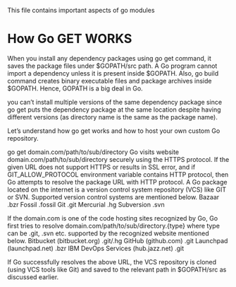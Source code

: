 This file contains important aspects of go modules

How Go GET WORKS
================
When you install any dependency packages using go get command, it saves the package files under $GOPATH/src path. 
A Go program cannot import a dependency unless it is present inside $GOPATH. Also, 
go build command creates binary executable files and package archives inside $GOPATH. Hence, GOPATH is a big deal in Go.

you can’t install multiple versions of the same dependency package since go get puts the dependency package at the same location despite having different versions
(as directory name is the same as the package name).

Let’s understand how go get works and how to host your own custom Go repository.

go get domain.com/path/to/sub/directory
Go visits website domain.com/path/to/sub/directory securely using the HTTPS protocol. If the given URL does not support HTTPS or results in SSL error, and if GIT_ALLOW_PROTOCOL environment variable contains HTTP protocol, 
then Go attempts to resolve the package URL with HTTP protocol.
A Go package located on the internet is a version control system repository (VCS) like GIT or SVN. Supported version control systems are mentioned below.
Bazaar        .bzr
Fossil        .fossil
Git           .git
Mercurial     .hg
Subversion    .svn

If the domain.com is one of the code hosting sites recognized by Go, Go first tries to resolve domain.com/path/to/sub/directory.{type} where type can be .git, .svn etc. supported by the recognized website mentioned below.
Bitbucket              (bitbucket.org)     .git/.hg
GitHub                 (github.com)        .git
Launchpad              (launchpad.net)     .bzr
IBM DevOps Services    (hub.jazz.net)      .git

If Go successfully resolves the above URL, the VCS repository is cloned (using VCS tools like Git) and saved 
to the relevant path in $GOPATH/src as discussed earlier.
